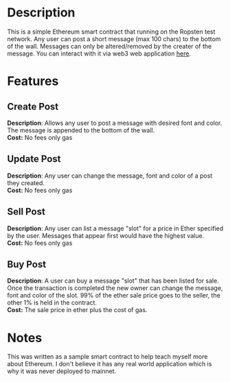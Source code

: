 # Description
This is a simple Ethereum smart contract that running on the Ropsten test network. Any user can post a short message (max 100 chars) to the bottom of the wall. Messages can only be altered/removed by the creater of the message. You can interact with it via web3 web application [here](https://github.com/aflesher/Wall).
# Features
## Create Post
**Description**: Allows any user to post a message with desired font and color. The message is appended to the bottom of the wall.  
**Cost:** No fees only gas
## Update Post
**Description**: Any user can change the message, font and color of a post they created.  
**Cost:** No fees only gas
## Sell Post
**Description**: Any user can list a message "slot" for a price in Ether specified by the user. Messages that appear first would have the highest value.  
**Cost:** No fees only gas
## Buy Post
**Description**: A user can buy a message "slot" that has been listed for sale. Once the transaction is completed the new owner can change the message, font and color of the slot. 99% of the ether sale price goes to the seller, the other 1% is held in the contract.  
**Cost:** The sale price in ether plus the cost of gas.
# Notes
This was written as a sample smart contract to help teach myself more about Ethereum. I don't believe it has any real world application which is why it was never deployed to mainnet.


